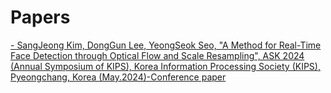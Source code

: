 # Papers

[- SangJeong Kim, DongGun Lee, YeongSeok Seo, "A Method for Real-Time Face Detection through Optical Flow and Scale Resampling", ASK 2024 (Annual Symposium of KIPS), Korea Information Processing Society (KIPS), Pyeongchang, Korea (May.2024)-Conference paper](https://github.com/sangjung0/Papers/blob/main/KIPS_C2024A0099.pdf)
